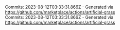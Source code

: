Commits: 2023-08-12T03:33:31.866Z - Generated via https://github.com/marketplace/actions/artificial-grass
<br>
Commits: 2023-08-12T03:33:31.866Z - Generated via https://github.com/marketplace/actions/artificial-grass
<br>
